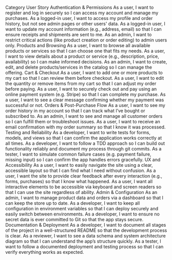 Category	User Story
Authentication & Permissions	As a user, I want to register and log in securely so I can access my account and manage my purchases.
As a logged-in user, I want to access my profile and order history, but not see admin pages or other users' data.
As a logged-in user, I want to update my account information (e.g., address, email) so that I can ensure receipts and shipments are sent to me.
As an admin, I want to restrict critical actions (like product creation or order editing) to admin users only.
Products and Browsing	As a user, I want to browse all available products or services so that I can choose one that fits my needs.
As a user, I want to view details about a product or service (e.g., description, price, availability) so I can make informed decisions.
As an admin, I want to create, edit, and delete products/services in the catalog so I can manage the offering.
Cart & Checkout	As a user, I want to add one or more products to my cart so that I can review them before checkout.
As a user, I want to edit the quantity or remove items from my cart so that I can adjust my order before paying.
As a user, I want to securely check out and pay using an online payment system (e.g. Stripe) so that I can complete my purchase.
As a user, I want to see a clear message confirming whether my payment was successful or not.
Orders & Post-Purchase Flow	As a user, I want to see my order history in my account so that I can track what I’ve bought or subscribed to.
As an admin, I want to see and manage all customer orders so I can fulfill them or troubleshoot issues.
As a user, I want to receive an email confirmation with my order summary so that I know it was processed.
Testing and Reliability	As a developer, I want to write tests for forms, models, and views so that I can confirm the application works correctly at all times.
As a developer, I want to follow a TDD approach so I can build out functionality reliably and document my process through git commits.
As a tester, I want to simulate common failure cases (e.g. payment failure, missing input) so I can confirm the app handles errors gracefully.
UX and Accessibility	As a user, I want to easily navigate the site using a clear, accessible layout so that I can find what I need without confusion.
As a user, I want the site to provide clear feedback after every interaction (e.g., forms, purchases) so that I know what happened.
As a user, I want all interactive elements to be accessible via keyboard and screen readers so that I can use the site regardless of ability.
Admin & Configuration	As an admin, I want to manage product data and orders via a dashboard so that I can keep the store up to date.
As a developer, I want to keep all configuration in environment variables so that I can deploy securely and easily switch between environments.
As a developer, I want to ensure no secret data is ever committed to Git so that the app stays secure.
Documentation & Deployment	As a developer, I want to document all stages of the project in a well-structured README so that the development process is clear.
As a reviewer, I want to see a data schema and system architecture diagram so that I can understand the app’s structure quickly.
As a tester, I want to follow a documented deployment and testing process so that I can verify everything works as expected.
